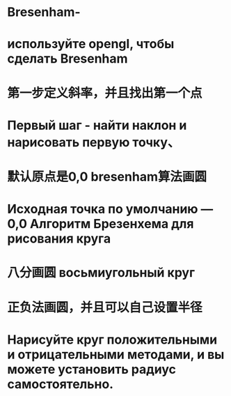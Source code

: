 # Bresenham-
# используйте opengl, чтобы сделать Bresenham 
# 第一步定义斜率，并且找出第一个点
# Первый шаг - найти наклон и нарисовать первую точку、
# 默认原点是0,0 bresenham算法画圆
# Исходная точка по умолчанию — 0,0 Алгоритм Брезенхема для рисования круга
# 八分画圆 восьмиугольный круг
# 正负法画圆，并且可以自己设置半径
# Нарисуйте круг положительными и отрицательными методами, и вы можете установить радиус самостоятельно.
